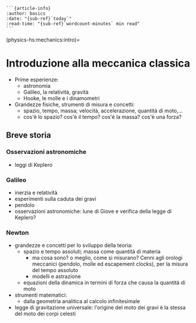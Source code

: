 ````{only} html
```{article-info}
:author: basics
:date: "{sub-ref}`today`"
:read-time: "{sub-ref}`wordcount-minutes` min read"
```
````

(physics-hs:mechanics:intro)=
# Introduzione alla meccanica classica

- Prime esperienze:
  - astronomia
  - Galileo, la relatività, gravità
  - Hooke, le molle e i dinamometri
- Grandezze fisiche, strumenti di misura e concetti:
  - spazio, tempo, massa; velocità, accelerazione, quantità di moto,...
  - cos'è lo spazio? cos'è il tempo? cos'è la massa? cos'è una forza?

## Breve storia
### Osservazioni astronomiche
- leggi di Keplero

### Galileo
- inerzia e relatività
- esperimenti sulla caduta dei gravi
- pendolo
- osservazioni astronomiche: lune di Giove e verifica della legge di Keplero?

### Newton
- grandezze e concetti per lo sviluppo della teoria:
  - spazio e tempo assoluti; massa come quantità di materia
    - ma cosa sono? o meglio, come si misurano? Cenni agli orologi meccanici (pendolo, molle ed escapement clocks), per la misura del tempo assoluto
    - modelli e astrazione
  - equazioni della dinamica in termini di forza che causa la quantità di moto
- strumenti matematici:
  - dalla geometria analitica al calcolo infinitesimale
- legge di gravitazione universale: l'origine del moto dei gravi è la stessa del moto dei corpi celesti

